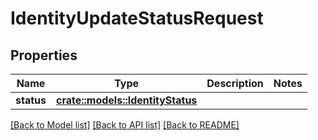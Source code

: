 # IdentityUpdateStatusRequest

## Properties

Name | Type | Description | Notes
------------ | ------------- | ------------- | -------------
**status** | [**crate::models::IdentityStatus**](IdentityStatus.md) |  | 

[[Back to Model list]](../README.md#documentation-for-models) [[Back to API list]](../README.md#documentation-for-api-endpoints) [[Back to README]](../README.md)


